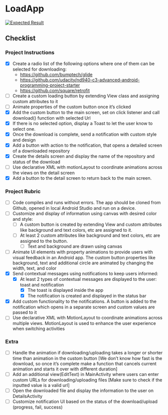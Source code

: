 # LoadApp

[![Expected Result](https://img.youtube.com/vi/a2l2cuMWh20/0.jpg)](https://www.youtube.com/watch?v=a2l2cuMWh20)

## Checklist

### Project Instructions
- [x] Create a radio list of the following options where one of them can be selected for downloading:
  * https://github.com/bumptech/glide
  * https://github.com/udacity/nd940-c3-advanced-android-programming-project-starter
  * https://github.com/square/retrofit
- [ ] Create a custom loading button by extending View class and assigning custom attributes to it
- [ ] Animate properties of the custom button once it’s clicked
- [x] Add the custom button to the main screen, set on click listener and call download() function with selected Url
- [x] If there is no selected option, display a Toast to let the user know to select one.
- [x] Once the download is complete, send a notification with custom style and design
- [x] Add a button with action to the notification, that opens a detailed screen of a downloaded repository
- [x] Create the details screen and display the name of the repository and status of the download
- [ ] Use declarative XML with motionLayout to coordinate animations across the views on the detail screen
- [x] Add a button to the detail screen to return back to the main screen.

### Project Rubric
- [ ] Code compiles and runs without errors. The app should be cloned from Github, opened in local Android Studio and run on a device.
- [ ] Customize and display of information using canvas with desired color and style:
  - [ ] A custom button is created by extending View and custom attributes like background and text colors, etc are assigned to it.
  - [ ] At least 2 custom attributes like background and text colors, etc are assigned to the button.
    - [ ] Text and background are drawn using canvas
- [ ] Animate UI elements with property animations to provide users with visual feedback in an Android app. The custom button properties like background, text and additional circle are animated by changing the width, text, and color
- [x] Send contextual messages using notifications to keep users informed:
  - [x] At least 2 types of contextual messages are displayed to the user: toast and notification
    - [x] The toast is displayed inside the app
    - [x] The notification is created and displayed in the status bar
- [x] Add custom functionality to the notifications. A button is added to the notification which opens in a separate screen and custom values are passed to it
- [ ] Use declarative XML with MotionLayout to coordinate animations across multiple views. MotionLayout is used to enhance the user experience when switching activities

### Extra
- [ ] Handle the animation if downloading/uploading takes a longer or shorter time than animation in the custom button [We don’t know how fast is the download, so once it’s complete make a function that cancels current animation and starts it over with different duration]
- [ ] Add an additional view(EditText) in MainActivity where users can enter custom URLs for downloading/uploading files [Make sure to check if the inputted value is a valid url]
- [ ] Open the downloaded file and display the information to the user on DetailsActivity
- [ ] Customize notification UI based on the status of the download/upload (progress, fail, success)